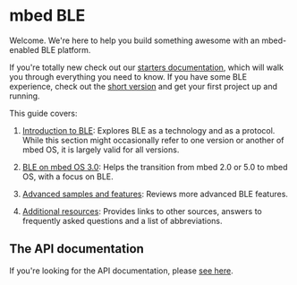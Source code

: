 # mbed BLE

Welcome. We're here to help you build something awesome with an mbed-enabled BLE platform.

If you're totally new check out our [starters documentation](Introduction/BeginnersIntro.md), which will walk you through everything you need to know. If you have some BLE experience, check out the [short version](Introduction/DevIntro.md) and get your first project up and running. 

This guide covers: 

1. [Introduction to BLE](Introduction/Overview.md): Explores BLE as a technology and as a protocol. While this section might occasionally refer to one version or another of mbed OS, it is largely valid for all versions.

1. [BLE on mbed OS 3.0](mbed_OS/Overview.md): Helps the transition from mbed 2.0 or 5.0 to mbed OS, with a focus on BLE.

1. [Advanced samples and features](Advanced/Overview.md): Reviews more advanced BLE features.

1. [Additional resources](Additional/Overview.md): Provides links to other sources, answers to frequently asked questions and a list of abbreviations.
 
## The API documentation 

If you're looking for the API documentation, please [see here](https://docs.mbed.com/docs/mbed-os-api-reference/en/latest/APIs/communication/ble/).

